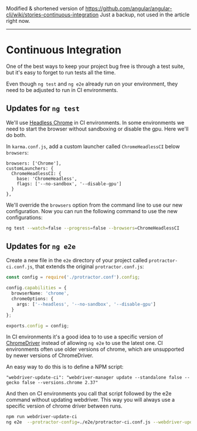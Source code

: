 Modified & shortened version of https://github.com/angular/angular-cli/wiki/stories-continuous-integration
Just a backup, not used in the article right now.

----

# Continuous Integration

One of the best ways to keep your project bug free is through a test suite, but it's easy to forget
to run tests all the time.

Even though `ng test` and `ng e2e` already run on your environment, they need to be adjusted to run in CI environments.

## Updates for `ng test`

We'll use [Headless Chrome](https://developers.google.com/web/updates/2017/04/headless-chrome#cli) in CI environments.
In some environments we need to start the browser without sandboxing or disable the gpu.
Here we'll do both. 

In `karma.conf.js`, add a custom launcher called `ChromeHeadlessCI` below `browsers`:

```
browsers: ['Chrome'],
customLaunchers: {
  ChromeHeadlessCI: {
    base: 'ChromeHeadless',
    flags: ['--no-sandbox', '--disable-gpu']
  }
},
```

We'll override the `browsers` option from the command line to use our new configuration.
Now you can run the following command to use the new configurations:

```bash
ng test --watch=false --progress=false --browsers=ChromeHeadlessCI
```

## Updates for `ng e2e`

Create a new file in the `e2e` directory of your project called `protractor-ci.conf.js`, that extends
the original `protractor.conf.js`:

```ts
const config = require('./protractor.conf').config;

config.capabilities = {
  browserName: 'chrome',
  chromeOptions: {
    args: ['--headless', '--no-sandbox', '--disable-gpu']
  }
};

exports.config = config;
```

In CI environments it's a good idea to to use a specific version of [ChromeDriver](http://chromedriver.chromium.org/) instead of allowing `ng e2e` to use the latest one.
CI environments often use older versions of chrome, which are unsupported by newer versions of ChromeDriver.

An easy way to do this is to define a NPM script:

```
"webdriver-update-ci": "webdriver-manager update --standalone false --gecko false --versions.chrome 2.37"
```

And then on CI environments you call that script followed by the e2e command without updating webdriver.
This way you will always use a specific version of chrome driver between runs.


```bash
npm run webdriver-update-ci
ng e2e  --protractor-config=./e2e/protractor-ci.conf.js --webdriver-update=false
```

